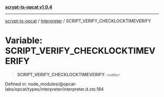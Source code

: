 [**scrypt-ts-opcat v1.0.4**](../../../README.md)

***

[scrypt-ts-opcat](../../../README.md) / [Interpreter](../README.md) / SCRIPT\_VERIFY\_CHECKLOCKTIMEVERIFY

# Variable: SCRIPT\_VERIFY\_CHECKLOCKTIMEVERIFY

> **SCRIPT\_VERIFY\_CHECKLOCKTIMEVERIFY**: `number`

Defined in: node\_modules/@opcat-labs/opcat/types/interpreter/interpreter.d.cts:184
